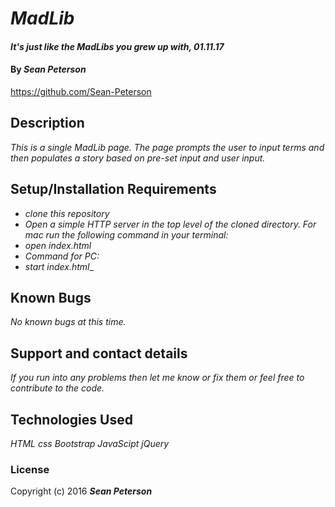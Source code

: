 # _MadLib_

#### _It's just like the MadLibs you grew up with, 01.11.17_

#### By _**Sean Peterson**_
https://github.com/Sean-Peterson

## Description

_This is a single MadLib page. The page prompts the user to input terms and then populates a story based on pre-set input and user input._

## Setup/Installation Requirements

* _clone this repository_
* _Open a simple HTTP server in the top level of the cloned directory. For mac run the following command in your terminal:_
* _open index.html_
* _Command for PC:_
* _start index.html__

## Known Bugs

_No known bugs at this time._

## Support and contact details

_If you run into any problems then let me know or fix them or feel free to contribute to the code._

## Technologies Used

_HTML_
_css_
_Bootstrap_
_JavaScipt_
_jQuery_

### License

Copyright (c) 2016 **_Sean Peterson_**
